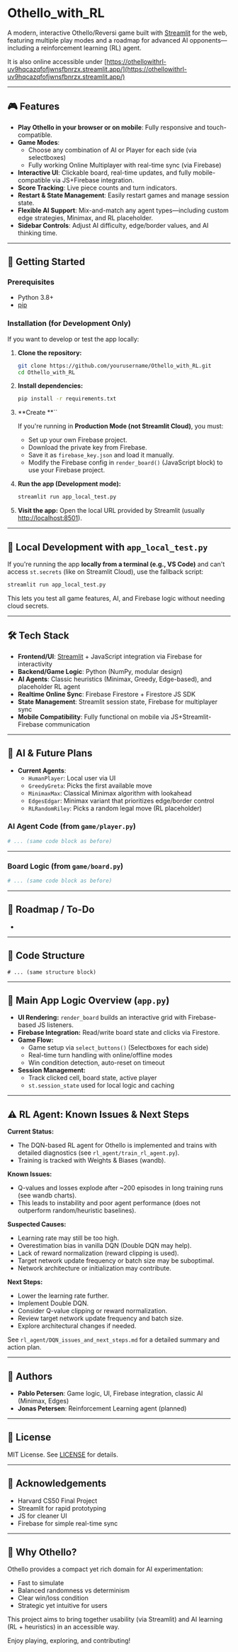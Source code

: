 # Othello\_with\_RL

A modern, interactive Othello/Reversi game built with [Streamlit](https://streamlit.io/) for the web, featuring multiple play modes and a roadmap for advanced AI opponents—including a reinforcement learning (RL) agent.

It is also online accessible under [https://othellowithrl-uv9hqcazqfofjwnsfbnrzx.streamlit.app/](https://othellowithrl-uv9hqcazqfofjwnsfbnrzx.streamlit.app/)

---

## 🎮 Features

- **Play Othello in your browser or on mobile**: Fully responsive and touch-compatible.
- **Game Modes**:
  - Choose any combination of AI or Player for each side (via selectboxes)
  - Fully working Online Multiplayer with real-time sync (via Firebase)
- **Interactive UI**: Clickable board, real-time updates, and fully mobile-compatible via JS+Firebase integration.
- **Score Tracking**: Live piece counts and turn indicators.
- **Restart & State Management**: Easily restart games and manage session state.
- **Flexible AI Support**: Mix-and-match any agent types—including custom edge strategies, Minimax, and RL placeholder.
- **Sidebar Controls**: Adjust AI difficulty, edge/border values, and AI thinking time.

---

## 🚀 Getting Started

### Prerequisites

- Python 3.8+
- [pip](https://pip.pypa.io/en/stable/)

### Installation (for Development Only)

If you want to develop or test the app locally:

1. **Clone the repository:**

   ```sh
   git clone https://github.com/yourusername/Othello_with_RL.git
   cd Othello_with_RL
   ```

2. **Install dependencies:**

   ```sh
   pip install -r requirements.txt
   ```

3. **Create **``

   If you're running in **Production Mode (not Streamlit Cloud)**, you must:

   - Set up your own Firebase project.
   - Download the private key from Firebase.
   - Save it as `firebase_key.json` and load it manually.
   - Modify the Firebase config in `render_board()` (JavaScript block) to use your Firebase project.

4. **Run the app (Development mode):**

   ```sh
   streamlit run app_local_test.py
   ```

5. **Visit the app:** Open the local URL provided by Streamlit (usually [http://localhost:8501](http://localhost:8501)).

---

## 🧪 Local Development with `app_local_test.py`

If you're running the app **locally from a terminal (e.g., VS Code)** and can't access `st.secrets` (like on Streamlit Cloud), use the fallback script:

```sh
streamlit run app_local_test.py
```

This lets you test all game features, AI, and Firebase logic without needing cloud secrets.

---

## 🛠️ Tech Stack

- **Frontend/UI**: [Streamlit](https://streamlit.io/) + JavaScript integration via Firebase for interactivity
- **Backend/Game Logic**: Python (NumPy, modular design)
- **AI Agents**: Classic heuristics (Minimax, Greedy, Edge-based), and placeholder RL agent
- **Realtime Online Sync**: Firebase Firestore + Firestore JS SDK
- **State Management**: Streamlit session state, Firebase for multiplayer sync
- **Mobile Compatibility**: Fully functional on mobile via JS+Streamlit-Firebase communication

---

## 🤖 AI & Future Plans

- **Current Agents**:
  - `HumanPlayer`: Local user via UI
  - `GreedyGreta`: Picks the first available move
  - `MinimaxMax`: Classical Minimax algorithm with lookahead
  - `EdgesEdgar`: Minimax variant that prioritizes edge/border control
  - `RLRandomRiley`: Picks a random legal move (RL placeholder)

### AI Agent Code (from `game/player.py`)

```python
# ... (same code block as before)
```

---

### Board Logic (from `game/board.py`)

```python
# ... (same code block as before)
```

---

## 📅 Roadmap / To-Do

-

---

## 📄 Code Structure

```
# ... (same structure block)
```

---

## 📑 Main App Logic Overview (`app.py`)

- **UI Rendering:** `render_board` builds an interactive grid with Firebase-based JS listeners.
- **Firebase Integration:** Read/write board state and clicks via Firestore.
- **Game Flow:**
  - Game setup via `select_buttons()` (Selectboxes for each side)
  - Real-time turn handling with online/offline modes
  - Win condition detection, auto-reset on timeout
- **Session Management:**
  - Track clicked cell, board state, active player
  - `st.session_state` used for local logic and caching

---

## ⚠️ RL Agent: Known Issues & Next Steps

**Current Status:**
- The DQN-based RL agent for Othello is implemented and trains with detailed diagnostics (see `rl_agent/train_rl_agent.py`).
- Training is tracked with Weights & Biases (wandb).

**Known Issues:**
- Q-values and losses explode after ~200 episodes in long training runs (see wandb charts).
- This leads to instability and poor agent performance (does not outperform random/heuristic baselines).

**Suspected Causes:**
- Learning rate may still be too high.
- Overestimation bias in vanilla DQN (Double DQN may help).
- Lack of reward normalization (reward clipping is used).
- Target network update frequency or batch size may be suboptimal.
- Network architecture or initialization may contribute.

**Next Steps:**
- Lower the learning rate further.
- Implement Double DQN.
- Consider Q-value clipping or reward normalization.
- Review target network update frequency and batch size.
- Explore architectural changes if needed.

See `rl_agent/DQN_issues_and_next_steps.md` for a detailed summary and action plan.

---

## 👥 Authors

- **Pablo Petersen**: Game logic, UI, Firebase integration, classic AI (Minimax, Edges)
- **Jonas Petersen**: Reinforcement Learning agent (planned)

---

## 📃 License

MIT License. See [LICENSE](LICENSE) for details.

---

## 📢 Acknowledgements

- Harvard CS50 Final Project
- Streamlit for rapid prototyping
- JS for cleaner UI
- Firebase for simple real-time sync

---

## 🤔 Why Othello?

Othello provides a compact yet rich domain for AI experimentation:

- Fast to simulate
- Balanced randomness vs determinism
- Clear win/loss condition
- Strategic yet intuitive for users

This project aims to bring together usability (via Streamlit) and AI learning (RL + heuristics) in an accessible way.

Enjoy playing, exploring, and contributing!


